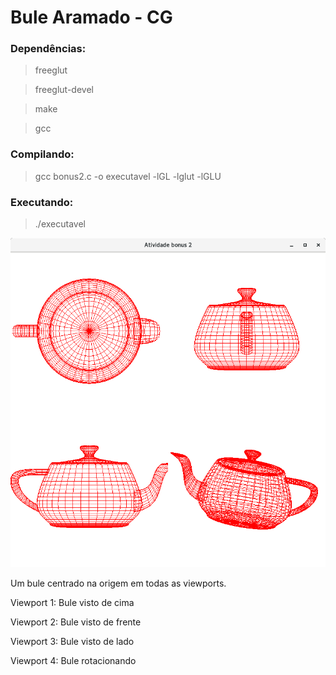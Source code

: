 # Bule Aramado - CG

### Dependências:

> freeglut

> freeglut-devel

> make

> gcc

### Compilando:

> gcc bonus2.c -o executavel -lGL -lglut -lGLU 

### Executando:

> ./executavel

![Exemplo de execução](example.png)


Um bule centrado na origem em todas as viewports.

Viewport 1: Bule visto de cima

Viewport 2: Bule visto de frente

Viewport 3: Bule visto de lado

Viewport 4: Bule rotacionando
